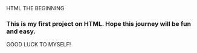 <!DOCTYPE html>
<html>
  <head>
    HTML
  </head>
  <body>
    THE BEGINNING
    <h3>
      This is my first project on HTML. Hope this journey will be fun and easy.
    </h3>
    <footer>
      GOOD LUCK TO MYSELF!
    </footer>
  </body>
</html>
